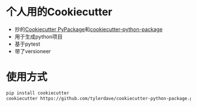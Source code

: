 # 个人用的Cookiecutter

* 抄的[Cookiecutter PyPackage](https://github.com/audreyfeldroy/cookiecutter-pypackage)和[cookiecutter-python-package](https://github.com/tylerdave/cookiecutter-python-package)
* 用于生成python项目
* 基于pytest
* 带了versioneer

# 使用方式

```bash
pip install cookiecutter 
cookiecutter https://github.com/tylerdave/cookiecutter-python-package.git
```